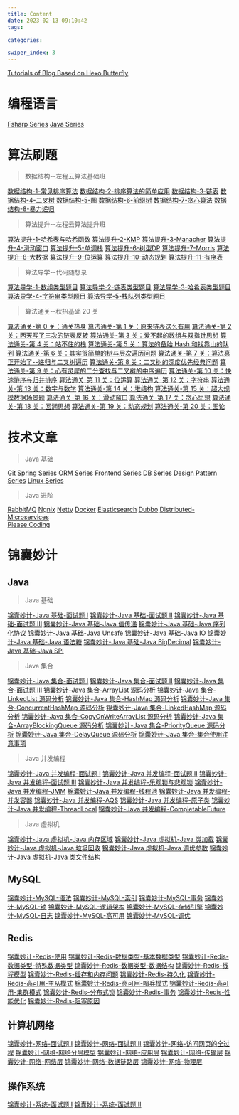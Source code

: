 ```yaml
---
title: Content
date: 2023-02-13 09:10:42
tags: 

categories: 

swiper_index: 3
---
```



[Tutorials of Blog Based on Hexo Butterfly](https://cyanzzy.github.io/2023/02/12/%E6%90%AD%E5%BB%BA%E5%8D%9A%E5%AE%A2%E6%95%99%E7%A8%8B/)

# 编程语言

[Fsharp Series](https://cyanzzy.github.io/2023/07/24/Fsharp-Series/)
[Java Series](https://cyanzzy.github.io/2023/07/24/Java-Series/)

# 算法刷题

> 数据结构--左程云算法基础班

[数据结构-1-常见排序算法](https://cyanzzy.github.io/2023/02/13/%E6%95%B0%E6%8D%AE%E7%BB%93%E6%9E%84-1-%E5%B8%B8%E8%A7%81%E6%8E%92%E5%BA%8F%E7%AE%97%E6%B3%95/)
[数据结构-2-排序算法的简单应用](https://cyanzzy.github.io/2023/02/14/%E6%95%B0%E6%8D%AE%E7%BB%93%E6%9E%84-2-%E6%8E%92%E5%BA%8F%E7%AE%97%E6%B3%95%E7%9A%84%E7%AE%80%E5%8D%95%E5%BA%94%E7%94%A8/)
[数据结构-3-链表](https://cyanzzy.github.io/2023/02/23/%E6%95%B0%E6%8D%AE%E7%BB%93%E6%9E%84-3-%E9%93%BE%E8%A1%A8/)
[数据结构-4-二叉树](https://cyanzzy.github.io/2023/03/01/%E6%95%B0%E6%8D%AE%E7%BB%93%E6%9E%84-4-%E4%BA%8C%E5%8F%89%E6%A0%91/)
[数据结构-5-图](https://cyanzzy.github.io/2023/03/27/%E6%95%B0%E6%8D%AE%E7%BB%93%E6%9E%84-5-%E5%9B%BE/)
[数据结构-6-前缀树](https://cyanzzy.github.io/2023/08/08/%E6%95%B0%E6%8D%AE%E7%BB%93%E6%9E%84-6-%E5%89%8D%E7%BC%80%E6%A0%91/)
[数据结构-7-贪心算法](https://cyanzzy.github.io/2023/08/12/%E6%95%B0%E6%8D%AE%E7%BB%93%E6%9E%84-7-%E8%B4%AA%E5%BF%83%E7%AE%97%E6%B3%95/)
[数据结构-8-暴力递归](https://cyanzzy.github.io/2023/08/12/%E6%95%B0%E6%8D%AE%E7%BB%93%E6%9E%84-8-%E6%9A%B4%E5%8A%9B%E9%80%92%E5%BD%92/)


> 算法提升--左程云算法提升班

[算法提升-1-哈希表与哈希函数](https://cyanzzy.github.io/2023/08/15/%E7%AE%97%E6%B3%95%E6%8F%90%E5%8D%87-1-%E5%93%88%E5%B8%8C%E8%A1%A8%E4%B8%8E%E5%93%88%E5%B8%8C%E5%87%BD%E6%95%B0/)
[算法提升-2-KMP](https://cyanzzy.github.io/2023/08/17/%E7%AE%97%E6%B3%95%E6%8F%90%E5%8D%87-2-KMP/)
[算法提升-3-Manacher]()
[算法提升-4-滑动窗口]()
[算法提升-5-单调栈]()
[算法提升-6-树型DP]()
[算法提升-7-Morris]()
[算法提升-8-大数据]()
[算法提升-9-位运算]()
[算法提升-10-动态规划]()
[算法提升-11-有序表]()


> 算法导学--代码随想录

[算法导学-1-数组类型题目](https://cyanzzy.github.io/2023/02/13/%E7%AE%97%E6%B3%95%E5%AF%BC%E5%AD%A6-1-%E6%95%B0%E7%BB%84%E7%B1%BB%E5%9E%8B%E9%A2%98%E7%9B%AE/)
[算法导学-2-链表类型题目](https://cyanzzy.github.io/2023/02/23/%E7%AE%97%E6%B3%95%E5%AF%BC%E5%AD%A6-2-%E9%93%BE%E8%A1%A8%E7%B1%BB%E5%9E%8B%E9%A2%98%E7%9B%AE/)
[算法导学-3-哈希表类型题目](https://cyanzzy.github.io/2023/03/08/%E7%AE%97%E6%B3%95%E5%AF%BC%E5%AD%A6-3-%E5%93%88%E5%B8%8C%E8%A1%A8%E7%B1%BB%E5%9E%8B%E9%A2%98%E7%9B%AE/)
[算法导学-4-字符串类型题目](https://cyanzzy.github.io/2023/04/11/%E7%AE%97%E6%B3%95%E5%AF%BC%E5%AD%A6-4-%E5%AD%97%E7%AC%A6%E4%B8%B2%E7%B1%BB%E5%9E%8B%E9%A2%98%E7%9B%AE/)
[算法导学-5-栈队列类型题目]()



> 算法通关--秋招基础 20 关

[算法通关-第 0 关：通关热身]()
[算法通关-第 1 关：原来链表这么有用]()
[算法通关-第 2 关：两天写了三次的链表反转]()
[算法通关-第 3 关：爱不起的数组与双指针思想]()
[算法通关-第 4 关：站不住的栈]()
[算法通关-第 5 关：算法的备胎 Hash 和找靠山的队列]()
[算法通关-第 6 关：其实很简单的树与层次遍历问题]()
[算法通关-第 7 关：算法真正开始了--递归与二叉树遍历]()
[算法通关-第 8 关：二叉树的深度优先经典问题]()
[算法通关-第 9 关：心有灵犀的二分查找与二叉树的中序遍历]()
[算法通关-第 10 关：快速排序与归并排序]()
[算法通关-第 11 关：位运算]()
[算法通关-第 12 关：字符串]()
[算法通关-第 13 关：数字与数学]()
[算法通关-第 14 关：堆结构]()
[算法通关-第 15 关：超大规模数据场景题]()
[算法通关-第 16 关：滑动窗口]()
[算法通关-第 17 关：贪心思想]()
[算法通关-第 18 关：回溯思想]()
[算法通关-第 19 关：动态规划]()
[算法通关-第 20 关：图论]()

# 技术文章

> Java 基础

[Git](https://cyanzzy.github.io/2023/05/04/%E4%BC%81%E4%B8%9A%E5%BC%80%E5%8F%91%E5%9F%BA%E7%A1%80-8-%E5%88%86%E5%B8%83%E5%BC%8F%E7%89%88%E6%9C%AC%E6%8E%A7%E5%88%B6-Git/)
[Spring Series](https://cyanzzy.github.io/2023/07/24/Spring-Series/)
[ORM Series](https://cyanzzy.github.io/2023/07/24/ORM-Series/)
[Frontend Series](https://cyanzzy.github.io/2023/07/24/Frontend-Series/)
[DB Series](https://cyanzzy.github.io/2023/07/24/DB-Series/)
[Design Pattern Series](https://cyanzzy.github.io/2023/07/24/Design-Pattern-Series/)
[Linux Series](https://cyanzzy.github.io/2023/07/24/Linux-Series/)

> Java 进阶

[RabbitMQ](https://cyanzzy.github.io/2023/07/23/%E4%BC%81%E4%B8%9A%E5%BC%80%E5%8F%91%E8%BF%9B%E9%98%B6-1-RabbitMQ/)
[Ngnix](https://cyanzzy.github.io/2023/07/22/%E4%BC%81%E4%B8%9A%E5%BC%80%E5%8F%91%E8%BF%9B%E9%98%B6-2-Ngnix/)
[Netty](https://cyanzzy.github.io/2023/07/24/%E4%BC%81%E4%B8%9A%E5%BC%80%E5%8F%91%E8%BF%9B%E9%98%B6-4-Netty/)
[Docker](https://cyanzzy.github.io/2023/07/24/%E4%BC%81%E4%B8%9A%E5%BC%80%E5%8F%91%E8%BF%9B%E9%98%B6-5-Docker/)
[Elasticsearch](https://cyanzzy.github.io/2023/07/16/%E4%BC%81%E4%B8%9A%E5%BC%80%E5%8F%91%E8%BF%9B%E9%98%B6-6-Elasticsearch/) 
[Dubbo](https://cyanzzy.github.io/2023/07/23/%E4%BC%81%E4%B8%9A%E5%BC%80%E5%8F%91%E8%BF%9B%E9%98%B6-3-Dubbo/)
[Distributed-Microservices](https://cyanzzy.github.io/2023/07/23/%E4%BC%81%E4%B8%9A%E5%BC%80%E5%8F%91%E8%BF%9B%E9%98%B6-7-Distributed-Microservices/)   
[Please Coding](https://cyanzzy.github.io/2023/07/24/Please-Coding/)


# 锦囊妙计

## Java 

> Java 基础

[锦囊妙计-Java 基础-面试题 Ⅰ]()
[锦囊妙计-Java 基础-面试题 Ⅱ]()
[锦囊妙计-Java 基础-面试题 Ⅲ]()
[锦囊妙计-Java 基础-Java 值传递]()
[锦囊妙计-Java 基础-Java 序列化协议]()
[锦囊妙计-Java 基础-Java Unsafe]()
[锦囊妙计-Java 基础-Java IO]()
[锦囊妙计-Java 基础-Java 语法糖]()
[锦囊妙计-Java 基础-Java BigDecimal]()
[锦囊妙计-Java 基础-Java SPI]()

> Java 集合 

[锦囊妙计-Java 集合-面试题 Ⅰ]()
[锦囊妙计-Java 集合-面试题 Ⅱ]()
[锦囊妙计-Java 集合-面试题 Ⅲ]()
[锦囊妙计-Java 集合-ArrayList 源码分析]()
[锦囊妙计-Java 集合-LinkedList 源码分析]()
[锦囊妙计-Java 集合-HashMap 源码分析]()
[锦囊妙计-Java 集合-ConcurrentHashMap 源码分析]()
[锦囊妙计-Java 集合-LinkedHashMap 源码分析]()
[锦囊妙计-Java 集合-CopyOnWriteArrayList 源码分析]()
[锦囊妙计-Java 集合-ArrayBlockingQueue 源码分析]()
[锦囊妙计-Java 集合-PriorityQueue 源码分析]()
[锦囊妙计-Java 集合-DelayQueue 源码分析]()
[锦囊妙计-Java 集合-集合使用注意事项]()

> Java 并发编程

[锦囊妙计-Java 并发编程-面试题 Ⅰ]()
[锦囊妙计-Java 并发编程-面试题 Ⅱ]()
[锦囊妙计-Java 并发编程-面试题 Ⅲ]()
[锦囊妙计-Java 并发编程-乐观锁与悲观锁]()
[锦囊妙计-Java 并发编程-JMM]()
[锦囊妙计-Java 并发编程-线程池]()
[锦囊妙计-Java 并发编程-并发容器]()
[锦囊妙计-Java 并发编程-AQS]()
[锦囊妙计-Java 并发编程-原子类]()
[锦囊妙计-Java 并发编程-ThreadLocal]()
[锦囊妙计-Java 并发编程-CompletableFuture]()

> Java 虚拟机

[锦囊妙计-Java 虚拟机-Java 内存区域]()
[锦囊妙计-Java 虚拟机-Java 类加载]()
[锦囊妙计-Java 虚拟机-Java 垃圾回收]()
[锦囊妙计-Java 虚拟机-Java 调优参数]()
[锦囊妙计-Java 虚拟机-Java 类文件结构]()

## MySQL 

[锦囊妙计-MySQL-语法]()
[锦囊妙计-MySQL-索引]()
[锦囊妙计-MySQL-事务]()
[锦囊妙计-MySQL-锁]()
[锦囊妙计-MySQL-逻辑架构]()
[锦囊妙计-MySQL-存储引擎]()
[锦囊妙计-MySQL-日志]()
[锦囊妙计-MySQL-高可用]()
[锦囊妙计-MySQL-调优]()

## Redis 
[锦囊妙计-Redis-使用]()
[锦囊妙计-Redis-数据类型-基本数据类型]()
[锦囊妙计-Redis-数据类型-特殊数据类型]()
[锦囊妙计-Redis-数据类型-数据结构]()
[锦囊妙计-Redis-线程模型]()
[锦囊妙计-Redis-缓存和内存问题]()
[锦囊妙计-Redis-持久化]()
[锦囊妙计-Redis-高可用-主从模式]()
[锦囊妙计-Redis-高可用-哨兵模式]()
[锦囊妙计-Redis-高可用-集群模式]()
[锦囊妙计-Redis-分布式锁]()
[锦囊妙计-Redis-事务]()
[锦囊妙计-Redis-性能优化]()
[锦囊妙计-Redis-阻塞原因]()
## 计算机网络

[锦囊妙计-网络-面试题 Ⅰ]()
[锦囊妙计-网络-面试题 Ⅱ]()
[锦囊妙计-网络-访问网页的全过程]()
[锦囊妙计-网络-网络分层模型]()
[锦囊妙计-网络-应用层]()
[锦囊妙计-网络-传输层]()
[锦囊妙计-网络-网络层]()
[锦囊妙计-网络-数据链路层]()
[锦囊妙计-网络-物理层]()

## 操作系统

[锦囊妙计-系统-面试题 Ⅰ]()
[锦囊妙计-系统-面试题 Ⅱ]()
